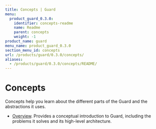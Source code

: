 ```yaml
---
title: Concepts | Guard
menu:
  product_guard_0.3.0:
    identifier: concepts-readme
    name: Readme
    parent: concepts
    weight: -1
product_name: guard
menu_name: product_guard_0.3.0
section_menu_id: concepts
url: /products/guard/0.3.0/concepts/
aliases:
  - /products/guard/0.3.0/concepts/README/
---
```


# Concepts

Concepts help you learn about the different parts of the Guard and the abstractions it uses.

- [Overview](/products/guard/0.3.0/concepts/overview). Provides a conceptual introduction to Guard, including the problems it solves and its high-level architecture.

